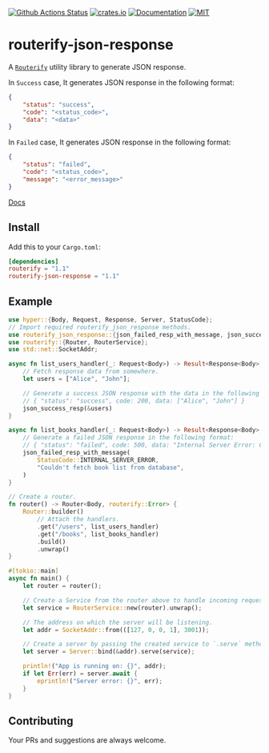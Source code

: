 [![Github Actions Status](https://github.com/routerify/routerify-json-response/workflows/Test/badge.svg)](https://github.com/routerify/routerify-json-response/actions)
[![crates.io](https://img.shields.io/crates/v/routerify-json-response.svg)](https://crates.io/crates/routerify-json-response)
[![Documentation](https://docs.rs/routerify-json-response/badge.svg)](https://docs.rs/routerify-json-response)
[![MIT](https://img.shields.io/crates/l/routerify-json-response.svg)](./LICENSE)

# routerify-json-response

A [`Routerify`](https://github.com/routerify/routerify) utility library to generate JSON response.

In `Success` case, It generates JSON response in the following format:
 
```json
{
    "status": "success",
    "code": "<status_code>",
    "data": "<data>"
}
```

In `Failed` case, It generates JSON response in the following format:

```json
{
    "status": "failed",
    "code": "<status_code>",
    "message": "<error_message>"
}
```

[Docs](https://docs.rs/routerify-json-response)

## Install

Add this to your `Cargo.toml`:

```toml
[dependencies]
routerify = "1.1"
routerify-json-response = "1.1"
```

## Example

```rust
use hyper::{Body, Request, Response, Server, StatusCode};
// Import required routerify_json_response methods.
use routerify_json_response::{json_failed_resp_with_message, json_success_resp};
use routerify::{Router, RouterService};
use std::net::SocketAddr;

async fn list_users_handler(_: Request<Body>) -> Result<Response<Body>, routerify::Error> {
    // Fetch response data from somewhere.
    let users = ["Alice", "John"];

    // Generate a success JSON response with the data in the following format:
    // { "status": "success", code: 200, data: ["Alice", "John"] }
    json_success_resp(&users)
}

async fn list_books_handler(_: Request<Body>) -> Result<Response<Body>, routerify::Error> {
    // Generate a failed JSON response in the following format:
    // { "status": "failed", code: 500, data: "Internal Server Error: Couldn't fetch book list from database" }
    json_failed_resp_with_message(
        StatusCode::INTERNAL_SERVER_ERROR,
        "Couldn't fetch book list from database",
    )
}

// Create a router.
fn router() -> Router<Body, routerify::Error> {
    Router::builder()
        // Attach the handlers.
        .get("/users", list_users_handler)
        .get("/books", list_books_handler)
        .build()
        .unwrap()
}

#[tokio::main]
async fn main() {
    let router = router();

    // Create a Service from the router above to handle incoming requests.
    let service = RouterService::new(router).unwrap();

    // The address on which the server will be listening.
    let addr = SocketAddr::from(([127, 0, 0, 1], 3001));

    // Create a server by passing the created service to `.serve` method.
    let server = Server::bind(&addr).serve(service);

    println!("App is running on: {}", addr);
    if let Err(err) = server.await {
        eprintln!("Server error: {}", err);
    }
}
```

## Contributing 

Your PRs and suggestions are always welcome.
